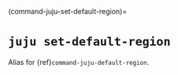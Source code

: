 (command-juju-set-default-region)=
# `juju set-default-region`

Alias for {ref}`command-juju-default-region`.